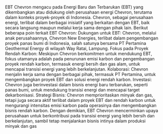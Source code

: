 EBT Chevron mengacu pada Energi Baru dan Terbarukan (EBT) yang dikembangkan atau didukung oleh perusahaan energi Chevron, terutama dalam konteks proyek-proyek di Indonesia. Chevron, sebagai perusahaan energi, terlibat dalam berbagai inisiatif yang berkaitan dengan EBT, baik secara langsung maupun melalui kerja sama dengan pihak lain. 
Berikut beberapa poin terkait EBT Chevron:
Dukungan untuk EBT:
Chevron, melalui anak perusahaannya, Chevron New Energies, terlibat dalam pengembangan proyek panas bumi di Indonesia, salah satunya bersama PT Pertamina Geothermal Energy di wilayah Way Ratai, Lampung. 
Fokus pada Proyek Rendah Karbon:
Meskipun Chevron berkomitmen untuk mendukung EBT, fokus utamanya adalah pada penurunan emisi karbon dan pengembangan proyek rendah karbon, termasuk energi bersih dan gas alam, untuk mencapai transisi energi yang lebih berkelanjutan. 
Kolaborasi:
Chevron menjalin kerja sama dengan berbagai pihak, termasuk PT Pertamina, untuk mengembangkan proyek EBT dan solusi energi rendah karbon. 
Investasi:
Chevron juga berinvestasi dalam bisnis energi baru terbarukan, seperti panas bumi, untuk mendukung transisi energi dan mencapai target dekarbonisasi. 
Strategi Bisnis:
Chevron memprioritaskan minyak dan gas, tetapi juga secara aktif terlibat dalam proyek EBT dan rendah karbon untuk mengurangi intensitas emisi karbon pada operasinya dan mengembangkan bisnis rendah karbon. 
Dengan demikian, EBT Chevron mencerminkan upaya perusahaan untuk berkontribusi pada transisi energi yang lebih bersih dan berkelanjutan, sambil tetap menjalankan bisnis intinya dalam produksi minyak dan gas
